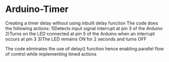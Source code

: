 # Arduino-Timer
Creating a timer delay without using inbuilt delay function
The code does the following actions:
1)Detects input signal interrupt at pin 3 of the Arduino
2)Turns on the LED connected at pin 5 of the Arduino when an interrupt occurs at pin 3
3)The LED remains ON for 2 seconds and turns OFF

The code eliminates the use of delay() function hence enabling parallel flow of control while implementing timed actions
